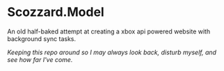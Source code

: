 # Scozzard.Model
An old half-baked attempt at creating a xbox api powered website with background sync tasks.

_Keeping this repo around so I may always look back, disturb myself, and see how far I've come._
